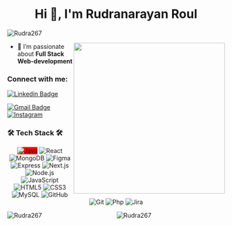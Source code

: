 <h1 align="center">Hi 👋, I'm Rudranarayan Roul</h1>
<p align="left">
  <img src="https://komarev.com/ghpvc/?username=Rudra267&label=Profile%20views&color=0e75b6&style=flat" alt="Rudra267" />
</p>
<img align="right" src="https://github.com/hi-manss/hi-manss/blob/main/developer.gif" width="350px">

- 🌱 I’m passionate about **Full Stack Web-development**

<h3 align="left">Connect with me:</h3>

[![Linkedin Badge](https://img.shields.io/badge/-Rudranarayan-blue?style=flat-square&logo=Linkedin&logoColor=white)](https://www.linkedin.com/in/rudranarayan)

[![Gmail Badge](https://img.shields.io/badge/-nrudra550@gmail.com-c14438?style=flat-square&logo=Gmail&logoColor=white&link=mailto:nrudra550@gmail.com)](mailto:nrudra550@gmail.com)  
[![Instagram](https://img.shields.io/badge/-________rudra__-c13584?style=flat-square&logo=Instagram&logoColor=white)](https://instagram.com/________rudra__)


<p align="center">
  <h3>🛠 Tech Stack 🛠</h3>
  <p align="center">
    <img  style="background-color:red;"  src="https://img.shields.io/badge/-Java-000000?style=flat&logo=Java" alt="Java" />
    <img src="https://img.shields.io/badge/-React-000000?style=flat&logo=React" alt="React" />
    <img src="https://img.shields.io/badge/-MongoDB-000000?style=flat&logo=MongoDB" alt="MongoDB" />
   <img src="https://img.shields.io/badge/-Figma-000000?style=flat&logo=Figma" alt="Figma" /> 
    <img src="https://img.shields.io/badge/-Express-000000?style=flat&logo=Express" alt="Express" />
<!--     <img src="https://img.shields.io/badge/-Tableau-000000?style=flat&logo=Tableau" alt="Tableau" />
    <img src="https://img.shields.io/badge/-PowerBI-000000?style=flat&logo=PowerBI" alt="PowerBI" /> -->
    <img src="https://img.shields.io/badge/-Next.js-000000?style=flat&logo=Next.js" alt="Next.js" />
    <img src="https://img.shields.io/badge/-Node.js-000000?style=flat&logo=Node.js" alt="Node.js" />
    <img src="https://img.shields.io/badge/-JavaScript-000000?style=flat&logo=JavaScript" alt="JavaScript" />
    <img src="https://img.shields.io/badge/-HTML5-000000?style=flat&logo=HTML5" alt="HTML5" />
    <img src="https://img.shields.io/badge/-CSS3-000000?style=flat&logo=CSS3" alt="CSS3" />
    <img src="https://img.shields.io/badge/-MySQL-000000?style=flat&logo=MySQL" alt="MySQL" />
    <img src="https://img.shields.io/badge/-GitHub-000000?style=flat&logo=GitHub&logoColor=FFFFFF" alt="GitHub" />
    <img src="https://img.shields.io/badge/-Git-000000?style=flat&logo=Git&logoColor=F05032" alt="Git" />
    <img src="https://img.shields.io/badge/-Php-000000?style=flat&logo=Php&logoColor=F05032" alt="Php" />
<img src="https://upload.wikimedia.org/wikipedia/commons/thumb/8/82/Jira_%28Software%29_logo.svg/220px-Jira_%28Software%29_logo.svg.png" alt="Jira" /> 
  </p>
</p>

<div>
  <img align="left" src="https://github-readme-stats.vercel.app/api/top-langs?username=Rudra267&show_icons=true&locale=en&layout=compact" alt="Rudra267" />
</div>

<p align="center">
  <img src="https://github-readme-streak-stats.herokuapp.com/?user=Rudra267&" alt="Rudra267" />
</p>


